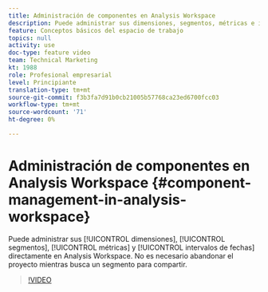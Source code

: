 ```yaml
---
title: Administración de componentes en Analysis Workspace
description: Puede administrar sus dimensiones, segmentos, métricas e intervalos de fechas directamente en Analysis Workspace. No es necesario abandonar el proyecto mientras busca un segmento para compartir.
feature: Conceptos básicos del espacio de trabajo
topics: null
activity: use
doc-type: feature video
team: Technical Marketing
kt: 1988
role: Profesional empresarial
level: Principiante
translation-type: tm+mt
source-git-commit: f3b3fa7d91b0cb21005b57768ca23ed6700fcc03
workflow-type: tm+mt
source-wordcount: '71'
ht-degree: 0%

---
```



# Administración de componentes en Analysis Workspace {#component-management-in-analysis-workspace}

Puede administrar sus [!UICONTROL dimensiones], [!UICONTROL segmentos], [!UICONTROL métricas] y [!UICONTROL intervalos de fechas] directamente en Analysis Workspace. No es necesario abandonar el proyecto mientras busca un segmento para compartir.

>[!VIDEO](https://video.tv.adobe.com/v/24095/?quality=12)
